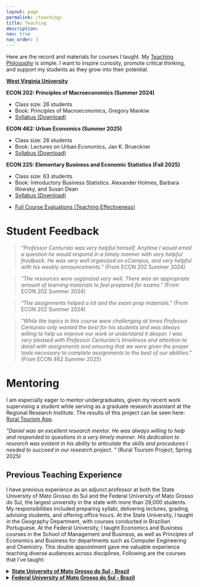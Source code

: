 ```yaml
---
layout: page
permalink: /teaching/
title: Teaching
description: 
nav: true
nav_order: 3
---
```


Here are the record and materials for courses I taught. My <a href='https://drive.google.com/file/d/17AepSps1lIms3tEYDTv1Sz0NA7rWj3O1/view?usp=drive_link'>Teaching Philosophy</a> is simple. I want to inspire curiosity, promote critical thinking, and support my students as they grow into their potential.

**[West Virginia University](https://www.wvu.edu/)**

**ECON 202: Principles of Macroeconomics (Summer 2024)**
- Class size: 26 students
- Book: Principles of Macroeconomics, Gregory Mankiw
- [Syllabus (Download)](https://drive.google.com/file/d/1JoDgySAWkIPTXwu77z5i2IYO60vuzQ09/view?usp=drive_link)

**ECON 462: Urban Economics (Summer 2025)**
- Class size: 26 students
- Book: Lectures on Urban Economics, Jan K. Brueckner
- [Syllabus (Download)](https://drive.google.com/file/d/1lcTUxXwg8sfqoLBFxlvvspJW-7V_7Srq/view?usp=sharing)

**ECON 225: Elementary Business and Economic Statistics (Fall 2025)**
- Class size: 63 students
- Book: Introductory Business Statistics. Alexander Holmes, Barbara Illowsky, and Susan Dean
- [Syllabus (Download)](https://drive.google.com/file/d/1pNf2G0cyrNmU00-4glj4ajLdJ_6kUMWl/view?usp=sharing)

<ul class="doc-links">
  <li>
    <a class="doc-link"
       href="{{ '/assets/pdf/teaching_evals.pdf' | relative_url }}"
       download="Daniel_Centuriao_Teaching_Evaluation.pdf">
      <span>Full Course Evaluations (Teaching Effectiveness) </span>
      <i class="fas fa-file-pdf"></i>
    </a>
  </li>
</ul>

# Student Feedback  

> *"Professor Centuriao was very helpful himself. Anytime I would email a question he would respond in a timely manner with very helpful feedback. He was very well organized on eCampus, and very helpful with his weekly announcements."* (From ECON 202 Summer 2024)

> *"The resources were organized very well. There was an appropriate amount of learning materials to feel prepared for exams."* (From ECON 202 Summer 2024)

> *"The assignments helped a lot and the exam prep materials."* (From ECON 202 Summer 2024)

> *"While the topics in this course were challenging at times Professor Centuriao only wanted the best for his students and was always willing to help us improve our work or understand it deeper. I was very pleased with Professor Centuriao's timeliness and attention to detail with assignments and ensuring that we were given the proper tools necessary to complete assignments to the best of our abilities."* (From ECON 462 Summer 2025)

# Mentoring

I am especially eager to mentor undergraduates, given my recent work supervising a student while serving as a graduate research assistant at the Regional Research Institute. The results of this project can be seen here: [Rural Tourism App](https://ruraltourismlabwvu.shinyapps.io/1_rural_tourism_app/).

*"Daniel was an excellent research mentor. He was always willing to help and responded to questions in a very timely manner. His dedication to research was evident in his ability to articulate the skills and procedures I needed to succeed in our research project. "* (Rural Toursim Project, Spring 2025)


## Previous Teaching Experience

I have previous experience as an adjunct professor at both the State University of Mato Grosso do Sul and the Federal University of Mato Grosso do Sul, the largest university in the state with more than 29,000 students. My responsibilities included preparing syllabi, delivering lectures, grading, advising students, and offering office hours. At the State University, I taught in the Geography Department, with courses conducted in Brazilian Portuguese. At the Federal University, I taught Economics and Business courses in the School of Management and Business, as well as Principles of Economics and Business for departments such as Computer Engineering and Chemistry. This double appointment gave me valuable experience teaching diverse audiences across disciplines. Following are the courses that I’ve taught:

<details>
  <summary><strong><a href="https://www.uems.br/home">State University of Mato Grosso do Sul - Brazil</a></strong></summary>

  <ul>
    <li>
      <strong>Economic Geography (Spring 2020)</strong><br>
      <em>Description:</em> This course examined the historical processes of city formation and the spatial distribution of economic activities. It explored key factors such as migration, urbanization, and regional development, analyzing how these forces shape economic geography and influence patterns of growth and trade.
    </li>
    <li>
      <strong>History of Economic Thought (Spring 2020)</strong><br>
      <em>Description:</em> This course traced the evolution of economic theories, from classical and neoclassical frameworks to modern economic thought. It focused on the contributions of key economists and their impact on contemporary economic policies and practices.
    </li>
    <li>
      <strong>Quantitative Methods (Fall 2020)</strong><br>
      <em>Description:</em> Provided an introduction to the mathematical foundations of economics, focusing on principles of calculus (limits, derivatives, integrals) and linear algebra, with applications to economic problems.
    </li>
    <li>
      <strong>Spatial Economics (Fall 2020)</strong><br>
      <em>Description:</em> Explored how geography shapes economic outcomes (regional development, spatial competition, urban–rural dynamics). Included GeoDa for spatial data analysis and visualization.
    </li>
    <li>
      <strong>Entrepreneurship and Innovation (Fall 2020)</strong><br>
      <em>Description:</em> Principles of entrepreneurship, startup creation, and innovation strategies; business planning, market analysis, and creative problem-solving.
    </li>
    <li>
      <strong>Project Management (Fall 2020)</strong><br>
      <em>Description:</em> Fundamentals of project planning and execution; proposal development, resource allocation, and tools like Gantt charts and PM software.
    </li>
  </ul>
</details>

<details>
  <summary><strong><a href="https://www.ufms.br/">Federal University of Mato Grosso do Sul - Brazil</a></strong></summary>

  <ul>
    <li>
      <strong>Principles of Economics (Spring/Fall 2019)</strong><br>
      <em>Description:</em> Comprehensive intro to micro &amp; macro: supply/demand, market structures, fiscal policy, growth, and real-world applications.
    </li>
    <li>
      <strong>Introduction to Business (Spring/Fall 2019)</strong><br>
      <em>Description:</em> Management, marketing, finance, and org behavior; business in society and core strategies/practices.
    </li>
    <li>
      <strong>Brazilian Economy (Fall 2019)</strong><br>
      <em>Description:</em> Industrialization, inflation, trade policy, income distribution; challenges/opportunities and policy impacts.
    </li>
    <li>
      <strong>Principles of Macroeconomics (Spring 2019)</strong><br>
      <em>Description:</em> GDP, inflation, unemployment, fiscal/monetary policy; government/trade roles; interpreting indicators and policies.
    </li>
  </ul>
</details>
